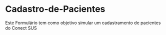 # Cadastro-de-Pacientes
Este Formulário tem como objetivo simular um cadastramento de pacientes do Conect SUS
